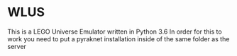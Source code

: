 # WLUS
This is a LEGO Universe Emulator written in Python 3.6
In order for this to work you need to put a pyraknet installation inside of the same folder as the server

